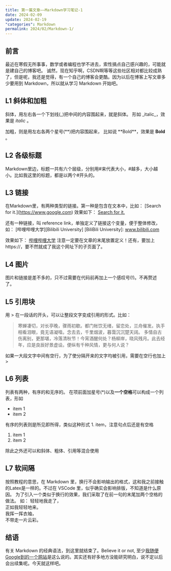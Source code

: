 ```yaml
---
title: 第一篇文章——Markdown学习笔记-1
date: 2024-02-09
update: 2024-02-19
"categories": Markdown
permalink: 2024/02/Markdown-1/
---
```


## 前言
最近在寒假无所事事，数学或者编程也学不进去，索性搞点自己感兴趣的，可能就是建自己的博客吧。
诚然，现在知乎啊，CSDN啊等等这些社区相对都比较成熟了，但是呢，我还是觉得，有一个自己的博客会更酷。因为以后在博客上写文章多少要用到 Markdown，所以就从学习 Markdown 开始吧。

## L1 斜体和加粗
斜体，用左右各一个下划线(_)把中间的内容围起来，就是斜体。
形如 \_italic\_，效果是 _italic_ 。

加粗，则是用左右各两个星号(\*\*)把内容围起来，
比如说 \*\*Bold\*\*，效果是 **Bold** 。

## L2 各级标题
Markdown里边，标题一共有六个层级，分别用\#来代表大小，\#越多，大小越小。比如我这里的标题，都是以两个\#开头的。

## L3 链接
在Markdown里，有两种类型的链接。第一种是包含在文本中，比如：
\[Search for it.]\(https://www.google.com)
效果如下：
[Search for it.](https://www.google.com)

还有一种链接，叫 reference link，单独定义了链接这个变量，便于整体修改，如：
\[哔哩哔哩大学]\[Bilibili University]
\[BiliBili University]: www.bilibili.com

效果如下：
[哔哩哔哩大学][Bilibili University]
注意一定要在文章的末尾放置定义！还有，要加上https://，要不然就成了我这个网址下的子页面了。

## L4 图片
图片和链接是差不多的，只不过需要在代码前再加上一个感叹号(!)。不再赘述了。

## L5 引用块

用 > 在一段话的开头，可以让整段文字变成引用的形式。比如：

> 寒蝉凄切，对长亭晚，骤雨初歇。都门帐饮无绪，留恋处，兰舟催发。执手相看泪眼，竟无语凝噎。念去去，千里烟波，暮霭沉沉楚天阔。
> 多情自古伤离别，更那堪，冷落清秋节！今宵酒醒何处？杨柳岸，晓风残月。此去经年，应是良辰好景虚设。便纵有千种风情，更与何人说？

如果一大段文字中间有空行，为了使分隔开来的文字均被引用，需要在空行也加上 >

## L6 列表
列表有两种，有序的和无序的。
在项前面加星号(*)以及**一个空格**可以构成一个列表，形如

* item 1
* item 2

有序的列表则是所见即所得，类似这种形式 1. item，注意句点后还是有空格
1. item 1
2. item 2

除此之外还可以和斜体、粗体、引用等混合使用

## L7 软间隔
按照教程的意思，在 Markdown 里，换行不会影响输出的格式，这和我之前接触的Latex是一样的。不过在 VSCode 里，似乎确实会影响排版，不知道是什么原因。
为了引入一个类似于换行的效果，我们采取了在前一句的末尾加两个空格的做法。
如：
轻轻地我走了，  
正如我轻轻地来。  
我挥一挥衣袖，  
不带走一片云彩。

## 结语
有关 Markdown 的经典语法，到这里就结束了。Believe it or not, 至少[我随便Google到的一个网站](https://www.markdowntutorial.com/)是这么说的。其实还有好多地方没能研究明白，说不定以后会出续集呢。今天就这样吧。

[BiliBili University]: https://www.bilibili.com